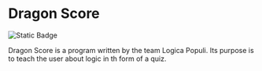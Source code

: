 # Dragon Score
![Static Badge](https://img.shields.io/badge/Verson-alpha--1.0.0.0-%23FF00BF)

Dragon Score is a program written by the team Logica Populi.
Its purpose is to teach the user about logic in th form of a quiz.